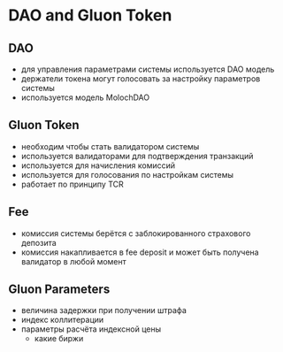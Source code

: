 # DAO and Gluon Token

## DAO

* для управления параметрами системы используется DAO модель
* держатели токена могут голосовать за настройку параметров системы
* используется модель MolochDAO



##  Gluon Token

* необходим чтобы стать валидатором системы
* используется валидаторами для подтверждения транзакций
* используется для начисления комиссий
* используется для голосования по настройкам системы
* работает по принципу TCR

##  Fee

* комиссия системы берётся с заблокированного страхового депозита
* комиссия накапливается в fee deposit и может быть получена валидатор в любой момент

##  Gluon Parameters

* величина задержки при получении штрафа
* индекс коллитерации
* параметры расчёта индексной цены
  * какие биржи

